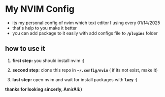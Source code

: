 # My NVIM Config

- its my personal config of nvim which text editor I using every 01/14/2025
- that's help to you make it better 
- you can add package to it easily with add configs file to **```/plugins```** folder


## how to use it  

1. **first step:** you should install nvim :)

2. **second step:** clone this repo in **```~/.config/nvim```** ( if its not exist, make it)

3. **last step:** open nvim and wait for install packages with **```lazy```** :)


**thanks for looking**
**sincerly, AmirAli:)**

